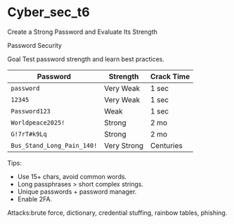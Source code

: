 # Cyber_sec_t6
Create a Strong Password and Evaluate Its Strength

 Password Security

Goal Test password strength and learn best practices.

| Password                   | Strength    | Crack Time |
| -------------------------- | ----------- | ---------- |
| `password`                 | Very Weak   | 1 sec    |
| `12345`                    | Very Weak   | 1 sec    |
| `Password123`              | Weak        | 1 sec    |
| `Worldpeace2025!`          | Strong      | 2 mo     |
| `G!7rT#k9Lq`               | Strong      | 2 mo     |
| `Bus_Stand_Long_Pain_140!` | Very Strong | Centuries  |

Tips:

* Use 15+ chars, avoid common words.
* Long passphrases > short complex strings.
* Unique passwords + password manager.
* Enable 2FA.

Attacks:brute force, dictionary, credential stuffing, rainbow tables, phishing.

